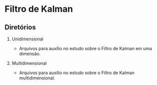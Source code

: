 # Filtro de Kalman

## Diretórios
1. Unidimensional
   - Arquivos para auxílio no estudo sobre o Filtro de Kalman em uma dimensão.

2. Multidimensional
   - Arquivos para auxílio no estudo sobre o Filtro de Kalman multidimensional.
